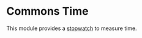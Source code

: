 # Commons Time

This module provides a [stopwatch][StopWatch] to measure time.

[commons-lang]: https://commons.apache.org/proper/commons-lang/
[StopWatch]: apidocs/de/weltraumschaf/commons/time/StopWatch.html
